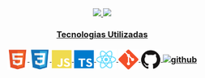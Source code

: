 <div align="center">
  <a href="https://github.com/mpaulino1">
  <img height="180em" src="https://github-readme-stats.vercel.app/api?username=mpaulino1&show_icons=true&theme=dracula&include_all_commits=true&count_private=true"/>
  <img height="180em" src="https://github-readme-stats.vercel.app/api/top-langs/?username=mpaulino1&layout=compact&langs_count=7&theme=dracula"/>
</div>
 <h3 align="center">Tecnologias Utilizadas
<div align="center" valign="top"><br>
  
  <img align="center" alt="HTML" height="40" margin="50px" width="40" src="https://raw.githubusercontent.com/devicons/devicon/master/icons/html5/html5-original.svg">
  <img align="center" alt="CSS" height="40" margin="50px" width="40" src="https://raw.githubusercontent.com/devicons/devicon/master/icons/css3/css3-original.svg">
  <img align="center" alt="Js" height="37" margin="50px" width="40" src="https://raw.githubusercontent.com/devicons/devicon/master/icons/javascript/javascript-plain.svg">
  <img align="center" alt="Js" height="37" margin="50px" width="40" src="https://raw.githubusercontent.com/devicons/devicon/master/icons/typescript/typescript-plain.svg">
  <img align="center" alt="React" height="40" margin="50px" width="40" src="https://raw.githubusercontent.com/devicons/devicon/master/icons/react/react-original.svg">
  <img align="center" alt="git" height="40" margin="50px" width="40" src="https://raw.githubusercontent.com/devicons/devicon/master/icons/git/git-original.svg">
  <img align="center" alt="github" height="40" margin="50px" width="40" src= "https://raw.githubusercontent.com/devicons/devicon/master/icons/github/github-original.svg"> 
   <img align="center" alt="github" height="40" margin="50px" width="40" src= "
            https://cdn.jsdelivr.net/gh/devicons/devicon@v2.15.1/devicon.min.css">
          
 
